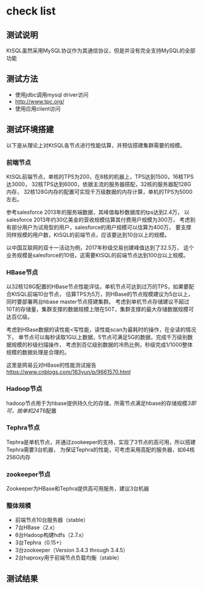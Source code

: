 # check list

## 测试说明

KtSQL虽然采用MySQL协议作为其通信协议，但是并没有完全支持MySQL的全部功能

## 测试方法

- 使用jdbc调用mysql driver访问
- http://www.tpc.org/
- 使用应用client访问

## 测试环境搭建

以下是从理论上对KtSQL各节点进行性能估算，并预估搭建集群需要的规模。

### 前端节点

KtSQL前端节点，单核的TPS为200，在8核的机器上，TPS达到1500，16核TPS达3000，
32核TPS达到6000，依据主流的服务器搭配，32核的服务器配128G内存，
32核128G内存的配置可实现千万级数据的内存计算，单机的TPS为5000左右。

参考salesforce 2013年的服务端数据，其峰值每秒数据库的tps达到2.4万，
以salesforce 2013年约30亿美金的营收规模估算其付费用户规模为300万，
考虑到有部分用户为试用型的用户，salesforce的用户规模可以估算为400万，
要支撑同样规模的用户数，KtSQL的前端节点，应该要达到10台以上的规模。

以中国互联网的双十一活动为例，2017年秒级交易创建峰值达到了32.5万，
这个业务规模是salesforce的10倍，这需要KtSQL的前端节点达到100台以上规模。

### HBase节点

以32核128G配置的HBase节点性能评估，单机节点可达到过万的TPS，如果要配合KtSQL前端10台节点，
估算TPS为5万，则HBase的节点规模建议为5台以上，同时要部署两台hbase master节点搭建集群。
考虑到单机节点存储建议不超过10T的存储量，集群支撑的数据规模上限在50T，集群支撑的最大存储数据规模可达百亿级。

考虑到HBase数据的读性能<写性能，读性能scan为最耗时的操作，在全读的情况下，
单节点可以每秒读取1G以上数据，5节点可满足5G的数据，完成千万级别数据规模的秒级扫描操作，
考虑到百亿级别数据的冷热比例，秒级完成1/1000整体规模的数据处理是合理的。

这里是网易云对HBase的性能测试报告
https://www.cnblogs.com/163yun/p/9661570.html

### Hadoop节点

hadoop节点用于为hbase提供持久化的存储，所需节点满足hbase的存储规模*3即可，按单机24T*6配置

### Tephra节点

Tephra是单机节点，并通过zookeeper的支持，实现了3节点的高可用，所以搭建Tephra需要3台机器，
为保证Tephra的性能，可考虑采用高配的服务器，如64核256G内存

### zookeeper节点

Zookeeper为HBase和Tephra提供高可用服务，建议3台机器

### 整体规模

- 前端节点10台服务器（stable）
- 7台HBase（2.x）
- 6台Hadoop构建hdfs（2.7.x）
- 3台Tephra（0.15+）
- 3台zookeeper（Version 3.4.3 through 3.4.5）
- 2台haproxy用于前端节点负载均衡（stable）

## 测试结果

